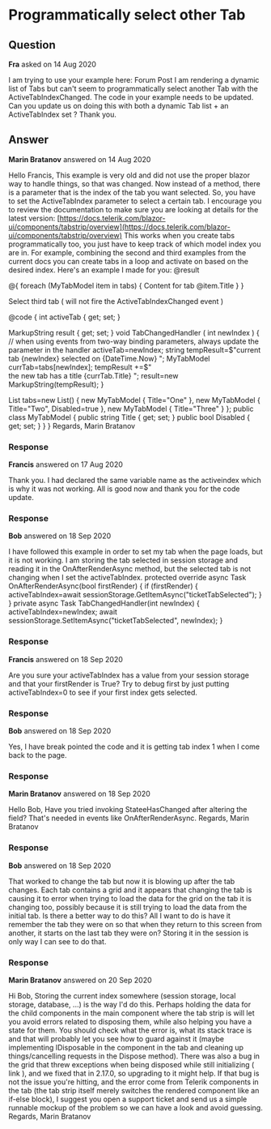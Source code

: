 # Programmatically select other Tab

## Question

**Fra** asked on 14 Aug 2020

I am trying to use your example here: Forum Post I am rendering a dynamic list of Tabs but can't seem to programmatically select another Tab with the ActiveTabIndexChanged. The code in your example needs to be updated. Can you update us on doing this with both a dynamic Tab list + an ActiveTabIndex set ? Thank you.

## Answer

**Marin Bratanov** answered on 14 Aug 2020

Hello Francis, This example is very old and did not use the proper blazor way to handle things, so that was changed. Now instead of a method, there is a parameter that is the index of the tab you want selected. So, you have to set the ActiveTabIndex parameter to select a certain tab. I encourage you to review the documentation to make sure you are looking at details for the latest version: [https://docs.telerik.com/blazor-ui/components/tabstrip/overview](https://docs.telerik.com/blazor-ui/components/tabstrip/overview) This works when you create tabs programmatically too, you just have to keep track of which model index you are in. For example, combining the second and third examples from the current docs you can create tabs in a loop and activate on based on the desired index. Here's an example I made for you: @result

<TelerikTabStrip ActiveTabIndex="@activeTab" ActiveTabIndexChanged="@TabChangedHandler">
@{ foreach (MyTabModel item in tabs)
{
<TabStripTab Title="@item.Title" Disabled="@item.Disabled">
Content for tab @item.Title
</TabStripTab>
}
}
</TelerikTabStrip>

<TelerikButton OnClick="@( _=> activeTab=2 )"> Select third tab ( will not fire the ActiveTabIndexChanged event )</TelerikButton>

@code { int activeTab { get; set; }

MarkupString result { get; set; } void TabChangedHandler ( int newIndex ) { // when using events from two-way binding parameters, always update the parameter in the handler activeTab=newIndex; string tempResult=$"current tab {newIndex} selected on {DateTime.Now} ";
MyTabModel currTab=tabs[newIndex];
tempResult +=$"<br />the new tab has a title {currTab.Title} ";
result=new MarkupString(tempResult);
}

List<MyTabModel> tabs=new List<MyTabModel>()
{ new MyTabModel { Title="One" }, new MyTabModel { Title="Two", Disabled=true }, new MyTabModel { Title="Three" }
}; public class MyTabModel { public string Title { get; set; } public bool Disabled { get; set; }
}
} Regards, Marin Bratanov

### Response

**Francis** answered on 17 Aug 2020

Thank you. I had declared the same variable name as the activeindex which is why it was not working. All is good now and thank you for the code update.

### Response

**Bob** answered on 18 Sep 2020

I have followed this example in order to set my tab when the page loads, but it is not working. I am storing the tab selected in session storage and reading it in the OnAfterRenderAsync method, but the selected tab is not changing when I set the activeTabIndex. <TelerikTabStrip ActiveTabIndex="@activeTabIndex" ActiveTabIndexChanged="TabChangedHandler"> <TabStripTab Title="Open Tickets"> <TicketList MyTickets="false" UserId="@userId" ClosedTickets="false" TicketAreas="@ticketAreas" TicketPriorities="@ticketPriorities" TicketStatuses="@ticketStatuses" Staff="@staff"> </TicketList> </TabStripTab> <TabStripTab Title="My Tickets"> <TicketList MyTickets="true" UserId="@userId" ClosedTickets="false" TicketAreas="@ticketAreas" TicketPriorities="@ticketPriorities" TicketStatuses="@ticketStatuses" Staff="@staff"> </TicketList> </TabStripTab> <TabStripTab Title="Closed / Cancelled"> <TicketList MyTickets="false" UserId="@userId" ClosedTickets="true" TicketAreas="@ticketAreas" TicketPriorities="@ticketPriorities" TicketStatuses="@ticketStatuses" Staff="@staff"> </TicketList> </TabStripTab> <TabStripTab Title="Search"> <TicketSearch></TicketSearch> </TabStripTab> </TelerikTabStrip> protected override async Task OnAfterRenderAsync(bool firstRender) { if (firstRender) { activeTabIndex=await sessionStorage.GetItemAsync<int>("ticketTabSelected"); } } private async Task TabChangedHandler(int newIndex) { activeTabIndex=newIndex; await sessionStorage.SetItemAsync<int>("ticketTabSelected", newIndex); }

### Response

**Francis** answered on 18 Sep 2020

Are you sure your activeTabIndex has a value from your session storage and that your firstRender is True? Try to debug first by just putting activeTabIndex=0 to see if your first index gets selected.

### Response

**Bob** answered on 18 Sep 2020

Yes, I have break pointed the code and it is getting tab index 1 when I come back to the page.

### Response

**Marin Bratanov** answered on 18 Sep 2020

Hello Bob, Have you tried invoking StateeHasChanged after altering the field? That's needed in events like OnAfterRenderAsync. Regards, Marin Bratanov

### Response

**Bob** answered on 18 Sep 2020

That worked to change the tab but now it is blowing up after the tab changes. Each tab contains a grid and it appears that changing the tab is causing it to error when trying to load the data for the grid on the tab it is changing too, possibly because it is still trying to load the data from the initial tab. Is there a better way to do this? All I want to do is have it remember the tab they were on so that when they return to this screen from another, it starts on the last tab they were on? Storing it in the session is only way I can see to do that.

### Response

**Marin Bratanov** answered on 20 Sep 2020

Hi Bob, Storing the current index somewhere (session storage, local storage, database, ...) is the way I'd do this. Perhaps holding the data for the child components in the main component where the tab strip is will let you avoid errors related to disposing them, while also helping you have a state for them. You should check what the error is, what its stack trace is and that will probably let you see how to guard against it (maybe implementing IDisposable in the component in the tab and cleaning up things/cancelling requests in the Dispose method). There was also a bug in the grid that threw exceptions when being disposed while still initializing ( link ), and we fixed that in 2.17.0, so upgrading to it might help. If that bug is not the issue you're hitting, and the error come from Telerik components in the tab (the tab strip itself merely switches the rendered component like an if-else block), I suggest you open a support ticket and send us a simple runnable mockup of the problem so we can have a look and avoid guessing. Regards, Marin Bratanov

